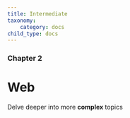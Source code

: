 ```yaml
---
title: Intermediate
taxonomy:
    category: docs
child_type: docs
---
```


### Chapter 2

# Web

Delve deeper into more **complex** topics
